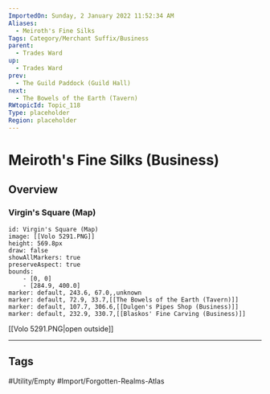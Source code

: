 ```yaml
---
ImportedOn: Sunday, 2 January 2022 11:52:34 AM
Aliases:
  - Meiroth's Fine Silks
Tags: Category/Merchant Suffix/Business
parent:
  - Trades Ward
up:
  - Trades Ward
prev:
  - The Guild Paddock (Guild Hall)
next:
  - The Bowels of the Earth (Tavern)
RWtopicId: Topic_118
Type: placeholder
Region: placeholder
---
```

# Meiroth's Fine Silks (Business)
## Overview
### Virgin's Square (Map)

```leaflet
id: Virgin's Square (Map)
image: [[Volo 5291.PNG]]
height: 569.8px
draw: false
showAllMarkers: true
preserveAspect: true
bounds:
    - [0, 0]
    - [284.9, 400.0]
marker: default, 243.6, 67.0,,unknown
marker: default, 72.9, 33.7,[[The Bowels of the Earth (Tavern)]]
marker: default, 107.7, 306.6,[[Dulgen's Pipes Shop (Business)]]
marker: default, 232.9, 330.7,[[Blaskos' Fine Carving (Business)]]
```
[[Volo 5291.PNG|open outside]]


---
## Tags
#Utility/Empty #Import/Forgotten-Realms-Atlas


